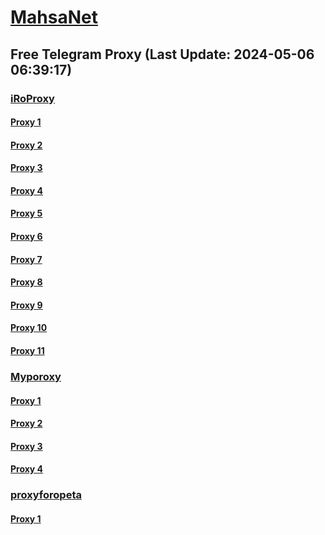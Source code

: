 
# [MahsaNet](https://t.me/mahsa_net)
## Free Telegram Proxy (Last Update: 2024-05-06 06:39:17)
### [iRoProxy](https://t.me/iRoProxy)
#### [Proxy 1](tg://proxy?server=arta-news.ps&port=100&secret=FgMBAgABAAH8AwOG4kw63Q%3D%3D)
#### [Proxy 2](tg://proxy?server=daneshgah9.ir.&port=100&secret=FgMBAgABAAH8AwOG4kw63Q%3D%3D)
#### [Proxy 3](tg://proxy?server=cloudflare.com.nokia.com.co.uk.do_yo.want_to.clash_with.this.www.microsoft.com.there_is_no.place_like.localhost.www.bing.com.count_with_me.cyou.net.digikala.com.msn.com.bsi.ir.enamad.now_sudo.again_to_fight.everyone.i_am.the_internet.daneshgah8.ir.&port=100&secret=FgMBAgABAAH8AwOG4kw63Q%3D%3D)
#### [Proxy 4](tg://proxy?server=arta-news.ps&port=100&secret=FgMBAgABAAH8AwOG4kw63Q%3D%3D)
#### [Proxy 5](tg://proxy?server=194.120.230.210&port=100&secret=FgMBAgABAAH8AwOG4kw63Q%3D%3D)
#### [Proxy 6](tg://proxy?server=daneshgah9.ir.&port=100&secret=FgMBAgABAAH8AwOG4kw63Q%3D%3D)
#### [Proxy 7](tg://proxy?server=cloudflare.com.nokia.com.co.uk.do_yo.want_to.clash_with.this.www.microsoft.com.there_is_no.place_like.localhost.www.bing.com.count_with_me.cyou.net.digikala.com.msn.com.bsi.ir.enamad.now_sudo.again_to_fight.everyone.i_am.the_internet.daneshgah8.ir.&port=100&secret=FgMBAgABAAH8AwOG4kw63Q%3D%3D)
#### [Proxy 8](tg://proxy?server=arta-news.ps&port=100&secret=FgMBAgABAAH8AwOG4kw63Q%3D%3D)
#### [Proxy 9](tg://proxy?server=194.120.230.210&port=100&secret=FgMBAgABAAH8AwOG4kw63Q%3D%3D)
#### [Proxy 10](tg://proxy?server=daneshgah9.ir.&port=100&secret=FgMBAgABAAH8AwOG4kw63Q%3D%3D)
#### [Proxy 11](tg://proxy?server=cloudflare.com.nokia.com.co.uk.do_yo.want_to.clash_with.this.www.microsoft.com.there_is_no.place_like.localhost.www.bing.com.count_with_me.cyou.net.digikala.com.msn.com.bsi.ir.enamad.now_sudo.again_to_fight.everyone.i_am.the_internet.daneshgah8.ir.&port=100&secret=FgMBAgABAAH8AwOG4kw63Q%3D%3D)
### [Myporoxy](https://t.me/Myporoxy)
#### [Proxy 1](tg://proxy?server=cloudflare.nokia.com.co.uk.do_yo.want_to.clash_with.this.www.microsoft.com.there_is_no.place_like.localhost.www.bing.com.count_with_me.cyou.net.digikala.com.msn.com.bsi.ir.enamad.now_sudo.again_to_fight.everyone.i_am.the_internet.razianeh-boran.sbs.&port=2040&secret=FpABAiIBhwH8AwOG42xL3Q==)
#### [Proxy 2](tg://proxy?server=cloudflare.nokia.com.co.uk.do_yo.want_to.clash_with.this.www.microsoft.com.there_is_no.place_like.localhost.www.bing.com.count_with_me.cyou.net.digikala.com.msn.com.bsi.ir.enamad.ir.now_sud.again_to_fight.everyone.i_am.the_internet.dont-forget.pw.&port=3443&secret=FpABAiIBhwH8AwOG42xL3Q==)
#### [Proxy 3](tg://proxy?server=cloudflare.nokia.com.co.uk.do_yo.want_to.clash_with.this.www.microsoft.com.there_is_no.place_like.localhost.www.bing.com.count_with_me.cyou.net.digikala.com.msn.com.bsi.ir.enamad.now_sudo.again_to_fight.everyone.i_am.the_internet.razianeh-boran.sbs.&port=2040&secret=FpABAiIBhwH8AwOG42xL3Q==)
#### [Proxy 4](tg://proxy?server=cloudflare.nokia.com.co.uk.do_yo.want_to.clash_with.this.www.microsoft.com.there_is_no.place_like.localhost.www.bing.com.count_with_me.cyou.net.digikala.com.msn.com.bsi.ir.enamad.now_sudo.again_to_fight.everyone.i_am.the_internet.radical-parantez.pw.&port=6550&secret=FpABAiIBhwH8AwOG42xL3QPQ)
### [proxyforopeta](https://t.me/proxyforopeta)
#### [Proxy 1](tg://proxy?server=195.15.243.19&port=8085&secret=FgMBAgABAAH8AwOG4kw63QtY2RueWVrdGFuZXQuY29tZmFyYWthdi5jb212YW4ubmFqdmEuY29tAAAAAAAAAAAAAAAAAAAAAAAAAAAAAAAA)

    